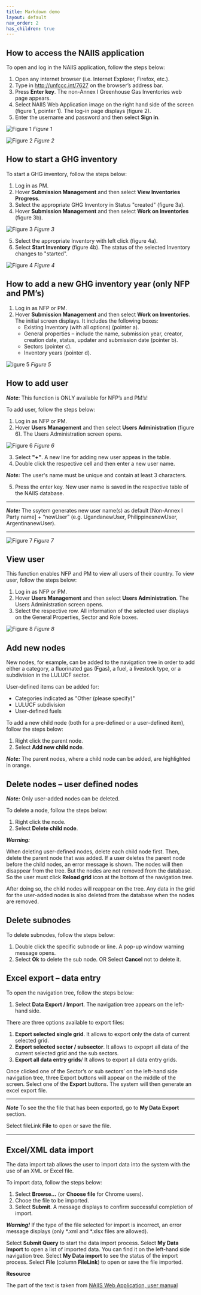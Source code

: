 ```yaml
---
title: Markdown demo
layout: default
nav_order: 2
has_children: true
---
```


## How to access the NAIIS application
To open and log in the NAIIS application, follow the steps below:
1. Open any internet browser (i.e. Internet Explorer, Firefox, etc.).
2. Type in http://unfccc.int/7627 on the browser’s address bar. 
3. Press **Enter key**. The non-Annex I Greenhouse Gas Inventories web page appears.
4. Select NAIIS Web Application image on the right hand side of the screen (figure 1, pointer 1). The log-in page displays (figure 2). 
5. Enter the username and password and then select **Sign in**. 

![Figure 1](./images/figure1.jpg)
_Figure 1_

![Figure 2](./images/figure2.jpg)
_Figure 2_

## How to start a GHG inventory	
To start a GHG inventory, follow the steps below:
1. Log in as PM.
2. Hover **Submission Management** and then select **View Inventories Progress**.
3. Select the appropriate GHG Inventory in Status "created" (figure 3a).
4. Hover **Submission Management** and then select **Work on Inventories** (figure 3b). 

![Figure 3](./images/figure3.jpg)
_Figure 3_

5. Select the appropriate Inventory with left click (figure 4a).
6. Select **Start Inventory** (figure 4b). The status of the selected Inventory changes to "started".  

![Figure 4](./images/figure4.jpg)
_Figure 4_

## How to add a new GHG inventory year (only NFP and PM’s)

1. Log in as NFP or PM.
2. Hover **Submission Management** and then select **Work on Inventories**. The initial screen displays. It includes the following boxes: 
   * Existing Inventory (with all options) (pointer a).
   * General properties – include the name, submission year, creator, creation date, status, updater and submission date (pointer b).
   * Sectors (pointer c).
   * Inventory years (pointer d).

![igure 5](./images/figure5.jpg)
_Figure 5_

## How to add user
**_Note_**: This function is ONLY available for NFP’s and PM’s!

To add user, follow the steps below:
1. Log in as NFP or PM.
2. Hover **Users Management** and then select **Users Administration** (figure 6). The Users Administration screen opens.

![Figure 6](./images/figure6.jpg)
_Figure 6_

3. Select **"+"**. A new line for adding new user appeas in the table.
4. Double click the respective cell and then enter a new user name.

**_Note:_** The user's name must be unique and contain at least 3 characters.

5. Press the enter key. New user name is saved in the respective table of the NAIIS database.

-------------------------------------------------------------------------------------
**_Note:_** The ssytem generates new user name(s) as default [Non-Annex I Party name] + “newUser” (e.g. UgandanewUser, PhilippinesnewUser, ArgentinanewUser).

-------------------------------------------------------------------------------------
![Figure 7](./images/figure7.jpg)
_Figure 7_

## View user
This function enables NFP and PM to view all users of their country.
To view user, follow the steps below:
1. Log in as NFP or PM.
2. Hover **Users Management** and then select **Users Administration**. The Users Administration screen opens. 
3. Select the respective row. All information of the selected user displays on the General Properties, Sector and Role boxes.

![Figure 8](./images/figure8.jpg)
_Figure 8_

## Add new nodes
New nodes, for example, can be added to the navigation tree in order to add either a category, a fluorinated gas (Fgas), a fuel, a livestock type, or a subdivision in the LULUCF sector.

User-defined items can be added for:
   * Categories indicated as "Other (please specify)"
   * LULUCF subdivision
   * User-defined fuels

To add a new child node (both for a pre-defined or a user-defined item), follow the steps below:
1. Right click the parent node.
2. Select **Add new child node**. 

**_Note:_** The parent nodes, where a child node can be added, are highlighted in orange.

## Delete nodes – user defined nodes

**_Note:_** Only user-added nodes can be deleted. 

To delete a node, follow the steps below:
1. Right click the node.
2. Select **Delete child node**.

**_Warning:_** 

When deleting user-defined nodes, delete each child node first. Then, delete the parent node that was added. If a user deletes the parent node before the child nodes, an error message is shown. The nodes will then disappear from the tree. But the nodes are not removed from the database. So the user must click **Reload grid** icon at the bottom of the navigation tree.

After doing so, the child nodes will reappear on the tree. Any data in the grid for the user-added nodes is also deleted from the database when the nodes are removed.


## Delete subnodes
To delete subnodes, follow the steps below:
1. Double click the specific subnode or line. A pop-up window warning message opens.
2. Select **Ok** to delete the sub node.
OR
Select **Cancel** not to delete it.

## Excel export – data entry
To open  the navigation tree, follow the steps below:
1. Select **Data Export / Import**. The navigation tree appears on the left-hand side.

There are three options available to export files:
1. **Export selected single grid**. It allows to export only the data of current selected grid.
2. **Export selected sector / subsector**. It allows to expoprt all data of the current selected grid and the sub sectors.
3. **Export all data entry grids**/ It allows to export all data entry grids.

Once clicked one of the Sector’s or sub sectors’ on the left-hand side navigation tree, three Export buttons will appear on the middle of the screen.
Select one of the **Export** buttons. The system will then generate an excel export file.

--------------------------------------------------------------------------------------
**_Note_**
To see the the file that has been exported, go to **My Data Export** section. 

Select fileLink **File** to open or save the file.

--------------------------------------------------------------------------------------

## Excel/XML data import
The data import tab allows the user to import data into the system with the use of an XML or Excel file.

To import data, follow the steps below:
1. Select **Browse…** (or **Choose file** for Chrome users).
2. Chooe the file to be imported.
3. Select **Submit**. A message displays to confirm successful completion of import. 

**_Warning!_** If the type of the file selected for import is incorrect, an error message displays (only *.xml and *.xlsx files are allowed).

Select **Submit Query** to start the data import process.
Select **My Data Import** to open a list of imported data. You can find it on the left-hand side navigation tree.
Select **My Data import** to see the status of the import process.
Select **File** (column **FileLink**) to open or save the file imported.


**Resource**

The part of the text is taken from [NAIIS Web Application, user manual]("https://unfccc.int/files/national_reports/non-annex_i_national_communications/non-annex_i_inventory_software/application/pdf/naiis-user-manual.pdf)
